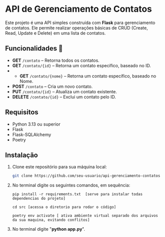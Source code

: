 # API de Gerenciamento de Contatos

Este projeto é uma API simples construída com **Flask** para gerenciamento de contatos. Ele permite realizar operações básicas de CRUD (Create, Read, Update e Delete) em uma lista de contatos.

## Funcionalidades 🧭

- **GET** `/contato` – Retorna todos os contatos.
- **GET** `/contato/{id}` – Retorna um contato específico, baseado no ID.
- - **GET** `/contato/{nome}` – Retorna um contato específico, baseado no Nome.
- **POST** `/contato` – Cria um novo contato.
- **PUT** `/contato/{id}` – Atualiza um contato existente.
- **DELETE** `/contato/{id}` – Exclui um contato pelo ID.

## Requisitos

- Python 3.13 ou superior
- Flask
- Flask-SQLAlchemy
- Poetry

## Instalação

1. Clone este repositório para sua máquina local:

   ```bash
   git clone https://github.com/seu-usuario/api-gerenciamento-contatos.git

2. No terminal digite os seguintes comandos, em sequência:
    ```
    pip install -r requirements.txt  [serve para instalar todas dependencias do projeto]

    cd src [acessa o diretorio para rodar o código]

    poetry env activate [ ativa ambiente virtual separado dos arquivos da sua maquina, evitando conflitos]

3. No terminal digite "**python app.py**".
    
  
